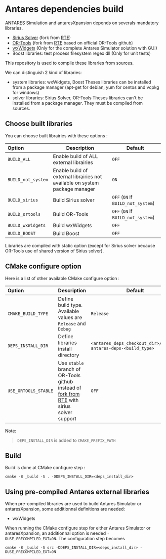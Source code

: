 # Antares dependencies build

 ANTARES Simulation and antaresXpansion depends on severals mandatory libraries.
 - [Sirius Solver](https://github.com/AntaresSimulatorTeam/sirius-solver/tree/Antares_VCPKG) (fork from [RTE](https://github.com/rte-france/sirius-solver/tree/Antares_VCPKG))
 - [OR-Tools](https://github.com/AntaresSimulatorTeam/or-tools/tree/rte_dev_sirius) (fork from [RTE](https://github.com/rte-france/or-tools/tree/rte_dev_sirius) based on official OR-Tools github)
 - [wxWidgets](https://github.com/wxWidgets/wxWidgets)
 (Only for the complete Antares Simulator solution with GUI)
 - Boost libraries: test process filesystem regex dll (Only for unit tests)

This repository is used to compile these libraries from sources.

We can distinguish 2 kind of libraries:
- system libraries: wxWidgets, Boost
Theses libraries can be installed from a package manager (apt-get for debian, yum for centos and vcpkg for windows)
- solver libraries: Sirius Solver, OR-Tools
Theses libraries can't be installed from a package manager. They must be compiled from sources.

## Choose built libraries
You can choose built librairies with these options :

|Option | Description | Default |
|:-------|-------|-------|
|`BUILD_ALL`|Enable build of ALL external librairies| `OFF`|
|`BUILD_not_system`|Enable build of external librairies not available on system package manager | `ON`|
|`BUILD_sirius`|Build Sirius solver | `OFF` (`ON` if `BUILD_not_system`)|
|`BUILD_ortools`|Build OR-Tools | `OFF` (`ON` if `BUILD_not_system`)|
|`BUILD_wxWidgets`|Build wxWidgets | `OFF`|
|`BUILD_BOOST`|Build Boost | `OFF`|

Libraries are compiled with static option (except for Sirius solver because OR-Tools use of shared version of Sirius solver).

## CMake configure option

Here is a list of other available CMake configure option :

|Option | Description | Default |
|:-------|-------|-------|
|`CMAKE_BUILD_TYPE` |Define build type. Available values are `Release` and `Debug`  | `Release`|
|`DEPS_INSTALL_DIR`|Define libraries install directory| `<antares_deps_checkout_dir>/../rte-antares-deps-<build_type>`|
|`USE_ORTOOLS_STABLE`| Use `stable` branch of OR-Tools github instead of [fork from RTE](https://github.com/AntaresSimulatorTeam/or-tools/tree/rte_dev_sirius) with sirius solver support| `OFF`|

Note:
> `DEPS_INSTALL_DIR` is added to `CMAKE_PREFIX_PATH`

## Build
Build is done at CMake configure step :

`cmake -B _build -S . -DDEPS_INSTALL_DIR=<deps_install_dir>`

## Using pre-compiled Antares external libraries
When pre-compiled libraries are used to build Antares Simulator or antaresXpansion, some additionnal definitions are needed:
- wxWidgets

When running the CMake configure step for either Antares Simulator or antaresXpansion, an additionnal option is needed `-DUSE_PRECOMPILED_EXT=ON`.
The configuration step becomes

`cmake -B _build -S src -DDEPS_INSTALL_DIR=<deps_install_dir> -DUSE_PRECOMPILED_EXT=ON`
